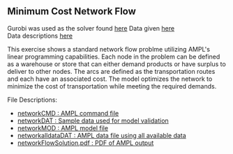 
## Minimum Cost Network Flow

Gurobi was used as the solver found [here](https://neos-server.org/neos/solvers/milp:Gurobi/AMPL.html)
Data given [here](http://elib.zib.de/pub/Packages/mp-testdata/mincost/netg/stndrd1.net)  
Data descriptions [here](http://elib.zib.de/pub/Packages/mp-testdata/mincost/netg/info)

This exercise shows a standard network flow problme utilizing AMPL's linear programming capabilities.  Each node in the problem can be defined as a warehouse or store that can either demand products or have surplus to deliver to other nodes.  The arcs are defined as the transportation routes and each have an associated cost.  The model optimizes the network to minimize the cost of transportation while meeting the required demands.



File Descriptions:
  * [networkCMD : AMPL command file](https://github.com/pawelmb57/operations_research_work/blob/master/Minimum_Cost_Network_Flow/networkCMD)
  * [networkDAT : Sample data used for model validation](https://github.com/pawelmb57/operations_research_work/blob/master/Minimum_Cost_Network_Flow/networkDAT)
  * [networkMOD : AMPL model file](https://github.com/pawelmb57/operations_research_work/blob/master/Minimum_Cost_Network_Flow/networkMOD)
  * [networkalldataDAT : AMPL data file using all available data](https://github.com/pawelmb57/operations_research_work/blob/master/Minimum_Cost_Network_Flow/networkalldataDAT)
  * [networkFlowSolution.pdf : PDF of AMPL output](https://github.com/pawelmb57/operations_research_work/blob/master/Minimum_Cost_Network_Flow/networkFlowSolution.pdf)
